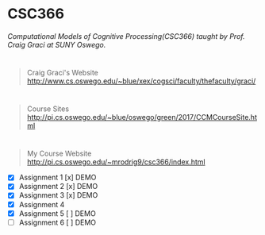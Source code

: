 # CSC366
###### Computational Models of Cognitive Processing(CSC366) taught by Prof. Craig Graci at SUNY Oswego.
# 
> Craig Graci's Website
http://www.cs.oswego.edu/~blue/xex/cogsci/faculty/thefaculty/graci/
#
> Course Sites
http://pi.cs.oswego.edu/~blue/oswego/green/2017/CCMCourseSite.html
#
> My Course Website
http://pi.cs.oswego.edu/~mrodrig9/csc366/index.html

- [x] Assignment 1 [x] DEMO
- [x] Assignment 2 [x] DEMO 
- [x] Assignment 3 [x] DEMO
- [x] Assignment 4 
- [x] Assignment 5 [ ] DEMO
- [ ] Assignment 6 [ ] DEMO
#